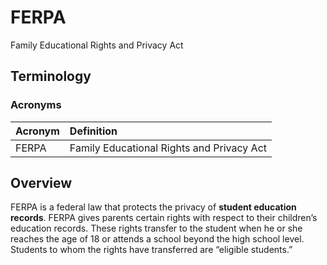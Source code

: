 # FERPA

Family Educational Rights and Privacy Act

## Terminology

### Acronyms

| Acronym | Definition |
| :--- | :--- |
| FERPA | Family Educational Rights and Privacy Act |

## Overview

FERPA is a federal law that protects the privacy of **student education records**. FERPA gives parents certain rights with respect to their children’s education records. These rights transfer to the student when he or she reaches the age of 18 or attends a school beyond the high school level. Students to whom the rights have transferred are “eligible students.”
